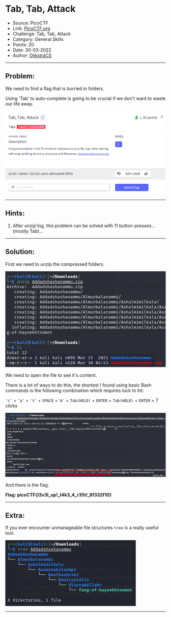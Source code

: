 # Tab, Tab, Attack
* Source: PicoCTF
* Link: [PicoCTF.org](https://picoctf.org/)
* Challenge: Tab, Tab, Attack
* Category: General Skills
* Points: 20
* Date: 30-03-2022
* Author: [DjikstraCS](https://github.com/DjikstraCS)

---
## Problem:
We need to find a flag that is burried in folders.

Using 'Tab' to auto-complete is going to be crucial if we don't want to waste our life away.

![](./attachments/Pasted%20image%2020220330103742.png)

---
## Hints:
 1. After unzip'ing, this problem can be solved with 11 button-presses...(mostly Tab)...

---
## Solution:

First we need to unzip the compressed folders.

![](./attachments/Pasted%20image%2020220330104431.png)

We need to open the file to see it's content.

There is a lot of ways to do this, the shortest I found using basic Bash commands is the following combination which requires luck to hit:

`'c'` + `'a'` + `'t'` + `SPACE` +`'A'` + `Tab(HOLD)` + `ENTER` + `Tab(HOLD)` + `ENTER` = 7 clicks

![](./attachments/Pasted%20image%2020220330150739.png)

And there is the flag.

**Flag: picoCTF{l3v3l_up!_t4k3_4_r35t!_6f332f10}**

---
## Extra:
If you ever encounter unmanageable file structures `tree` is a really useful tool.

![](./attachments/Pasted%20image%2020220330151715.png)

---
